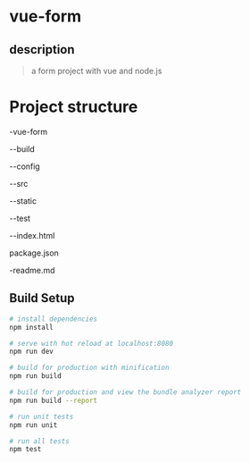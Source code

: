 # vue-form

## description
> a form project with vue and node.js

# Project structure
-vue-form

--build

--config

--src

--static

--test

--index.html

package.json

-readme.md
## Build Setup

``` bash
# install dependencies
npm install

# serve with hot reload at localhost:8080
npm run dev

# build for production with minification
npm run build

# build for production and view the bundle analyzer report
npm run build --report

# run unit tests
npm run unit

# run all tests
npm test
```
